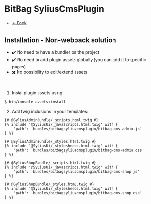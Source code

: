 # BitBag SyliusCmsPlugin

- [⬅️ Back](./01-installation.md)

## Installation - Non-webpack solution

- ✔️ No need to have a bundler on the project
- ✔️ No need to add plugin assets globally (you can add it to specific pages)
- ✖️ No possibility to edit/extend assets

<br>

1. Instal plugin assets using:

```bash
$ bin/console assets:install
```

2. Add twig inclusions in your templates:
```twig
{# @SyliusAdminBundle/_scripts.html.twig #}
{% include '@SyliusUi/_javascripts.html.twig' with {
    'path': 'bundles/bitbagsyliuscmsplugin/bitbag-cms-admin.js'
} %}

{# @SyliusAdminBundle/_styles.html.twig #}
{% include '@SyliusUi/_stylesheets.html.twig' with {
    'path': 'bundles/bitbagsyliuscmsplugin/bitbag-cms-admin.css'
} %}

{# @SyliusShopBundle/_scripts.html.twig #}
{% include '@SyliusUi/_javascripts.html.twig' with {
    'path': 'bundles/bitbagsyliuscmsplugin/bitbag-cms-shop.js'
} %}

{# @SyliusShopBundle/_styles.html.twig #}
{% include '@SyliusUi/_stylesheets.html.twig' with {
    'path': 'bundles/bitbagsyliuscmsplugin/bitbag-cms-shop.css'
} %}
```
